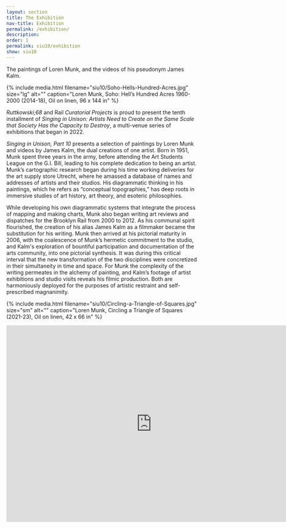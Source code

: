 ```yaml
---
layout: section
title: The Exhibition
nav-title: Exhibition
permalink: /exhibition/
description:
order: 1
permalink: siu10/exhibition
show: siu10
---
```


<div class="margin-bottom-3 font-sans-lg tablet-lg:font-sans-xl line-height-sans-2 text-light"><p>The paintings of Loren Munk, and the videos of his pseudonym James Kalm.</p></div>

{% include media.html filename="siu10/Soho-Hells-Hundred-Acres.jpg" size="lg" alt="" caption="Loren Munk, Soho: Hell’s Hundred Acres 1960-2000 (2014-18), Oil on linen, 96 x 144 in" %}

_Ruttkowski;68_ and Rail _Curatorial Projects_ is proud to present the tenth installment of _Singing in Unison: Artists Need to Create on the Same Scale that Society Has the Capacity to Destroy_, a multi-venue series of exhibitions that began in 2022.

_Singing in Unison, Part 10_ presents a selection of paintings by Loren Munk and videos by James Kalm, the dual creations of one artist. Born in 1951, Munk spent three years in the army, before attending the Art Students League on the G.I. Bill, leading to his complete dedication to being an artist. Munk’s cartographic research began during his time working deliveries for the art supply store Utrecht, where he amassed a database of names and addresses of artists and their studios. His diagrammatic thinking in his paintings, which he refers as “conceptual topographies,” has deep roots in immersive studies of art history, art theory, and esoteric philosophies.

While developing his own diagrammatic systems that integrate the process of mapping and making charts, Munk also began writing art reviews and dispatches for the Brooklyn Rail from 2000 to 2012. As his communal spirit flourished, the creation of his alias James Kalm as a filmmaker became the substitution for his writing. Munk then arrived at his pictorial maturity in 2006, with the coalescence of Munk’s hermetic commitment to the studio, and Kalm's exploration of bountiful participation and documentation of the arts community, into one pictorial synthesis. It was during this critical interval that the new transformation of the two disciplines were concretized in their simultaneity in time and space. For Munk the complexity of the writing permeates in the alchemy of painting, and Kalm’s footage of artist exhibitions and studio visits reveals his filmic production. Both are harmoniously deployed for the purposes of artistic restraint and self-prescribed magnanimity.

{% include media.html filename="siu10/Circling-a-Triangle-of-Squares.jpg" size="sm" alt="" caption="Loren Munk, Circling a Triangle of Squares (2021-23), Oil on linen, 42 x 66 in" %}

<iframe width="760" height="515" src="https://www.youtube.com/embed/vDC7pzD2jk0?si=hHnPMYIIqk7SHCAi" title="YouTube video player" frameborder="0" allow="accelerometer; autoplay; clipboard-write; encrypted-media; gyroscope; picture-in-picture; web-share" referrerpolicy="strict-origin-when-cross-origin" allowfullscreen></iframe>
